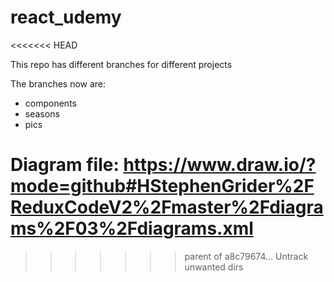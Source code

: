# react_udemy
<<<<<<< HEAD

This repo has different branches for different projects

The branches now are:
* components 
* seasons
* pics 

Diagram file:  https://www.draw.io/?mode=github#HStephenGrider%2FReduxCodeV2%2Fmaster%2Fdiagrams%2F03%2Fdiagrams.xml
=======
>>>>>>> parent of a8c79674... Untrack unwanted dirs
